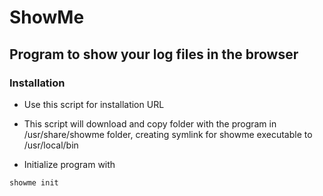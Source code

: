 # ShowMe
## Program to show your log files in the browser


### Installation

- Use this script for installation URL

- This script will download and copy folder with the program in /usr/share/showme folder,
creating symlink for showme executable to /usr/local/bin

- Initialize program with

```bash
showme init
```


